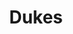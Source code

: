 ---
ee_id: '4403'
site: '1'
type: '2'
long_id: 2018-015 Dukes
url: 2018-015-dukes
year: '2018'
medium: Inkjet on canvas (x3)
commission:
add_credit:
dims: 108 x 36 in
pitch:
ps:
live_url:
related:
title: Dukes
youtube:
imgs: dukes-2018-015-database-dt--iT96.jpg
subheading:
year2: '2018'
download:
add_credits:
related_code:
! '':
layout: things-i-made
---